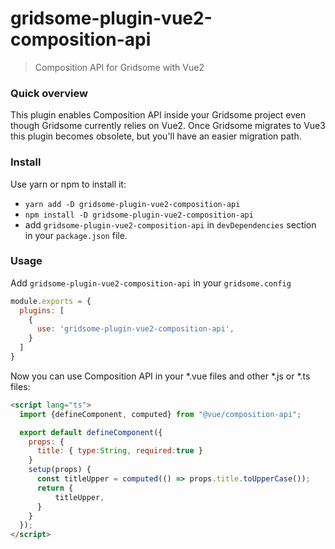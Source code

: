 # gridsome-plugin-vue2-composition-api

> Composition API for Gridsome with Vue2

### Quick overview

This plugin enables Composition API inside your Gridsome project even though Gridsome currently relies on Vue2.
Once Gridsome migrates to Vue3 this plugin becomes obsolete, but you'll have an easier migration path.

### Install

Use yarn or npm to install it:

* `yarn add -D gridsome-plugin-vue2-composition-api`
* `npm install -D gridsome-plugin-vue2-composition-api`
* add `gridsome-plugin-vue2-composition-api` in `devDependencies` section in your `package.json` file.

### Usage

Add `gridsome-plugin-vue2-composition-api` in your `gridsome.config`

```javascript
module.exports = {
  plugins: [
    {
      use: 'gridsome-plugin-vue2-composition-api',
    }
  ]
}
```

Now you can use Composition API in your *.vue files and other *.js or *.ts files:
```html
<script lang="ts">
  import {defineComponent, computed} from "@vue/composition-api";

  export default defineComponent({
    props: {
      title: { type:String, required:true }
    }     
    setup(props) {
      const titleUpper = computed(() => props.title.toUpperCase());
      return {
          titleUpper,
      }
    }
  });
</script>
```
